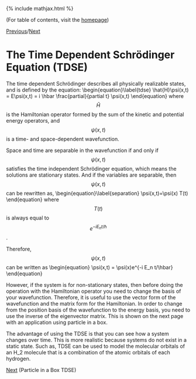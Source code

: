 {% include mathjax.html %}

(For table of contents, visit the [homepage](/README.md))

[Previous](PIB.md)/[Next](PIB_TDSE.md)

# The Time Dependent Schrödinger Equation (TDSE)

The time dependent Schrödinger describes all physically realizable states, and is defined by the equation:
  \begin{equation}\label{tdse}
    \hat{H}\psi(x,t) = E\psi(x,t) = i \hbar \frac{partial}{partial t} \psi(x,t)
\end{equation}
where $$\hat{H}$$ is the Hamiltonian operator formed by the sum of the kinetic and potential energy operators, and  $$\psi(x,t)$$ is a time- and space-dependent wavefunction.

Space and time are separable in the wavefunction if and only if $$\psi(x,t)$$ satisfies the time independent Schrödinger equation, which means the solutions are stationary states. And if the variables are separable, then $$\psi(x,t)$$ can be rewritten as,
\begin{equation}\label{separation}
    \psi(x,t)=\psi(x) T(t)
\end{equation}
where $$T(t)$$ is always equal to $$e^{-i E_n t/\hbar}$$.

Therefore, $$\psi(x,t)$$ can be written as 
  \begin{equation}
    \psi(x,t) = \psi(x)e^{-i E_n t/\hbar}
 \end{equation}

However, if the system is for non-stationary states, then before doing the operation with the Hamiltonian operator you need to change the basis of your wavefunction. Therefore, it is useful to use the vector form of the wavefunction and the matrix form for the Hamiltonian. In order to change from the position basis of the wavefunction to the energy basis, you need to use the inverse of the eigenvector matrix. This is shown on the next page with an application using particle in a box.

The advantage of using the TDSE is that you can see how a system changes over time. This is more realistic because systems do not exist in a static state. Such as, TDSE can be used to model the molecular orbitals of an H_2 molecule that is a combination of the atomic orbitals of each hydrogen.

[Next](PIB_TDSE.md) (Particle in a Box TDSE)
